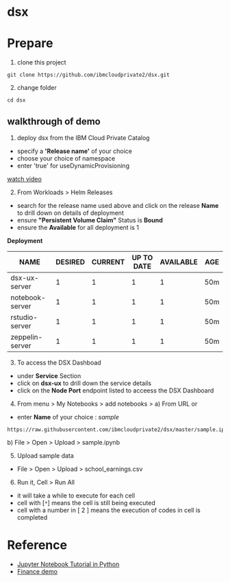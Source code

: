 # dsx

# Prepare
1. clone this project
```
git clone https://github.com/ibmcloudprivate2/dsx.git
```
2. change folder
```
cd dsx
```

## walkthrough of demo

1. deploy dsx from the IBM Cloud Private Catalog
- specify a **'Release name'** of your choice
- choose your choice of namespace
- enter 'true' for useDynamicProvisioning

[watch video](https://youtu.be/eH9IwyUqLRU)

2. From Workloads > Helm Releases
- search for the release name used above and click on the release **Name** to drill down on details of deployment
- ensure **"Persistent Volume Claim"** Status is **Bound**
- ensure the **Available** for all deployment is 1

**Deployment**

| NAME	| DESIRED	| CURRENT	| UP TO DATE	| AVAILABLE	| AGE |
| -------------| -------------| -------------| -------------| -------------| ------------- |
| dsx-ux-server	| 1	| 1	| 1	|1 | 50m |
| notebook-server	| 1	| 1	| 1	|1 | 50m |
| rstudio-server	| 1	| 1	| 1	|1 | 50m |
| zeppelin-server	| 1	| 1	| 1	|1 | 50m |

3. To access the DSX Dashboad
- under **Service** Section
- click on **dsx-ux** to drill down the service details
- click on the **Node Port** endpoint listed to acceess the DSX Dashboard

4. From menu > My Notebooks > add notebooks >
a) From URL or
- enter **Name** of your choice : *sample*

```
https://raw.githubusercontent.com/ibmcloudprivate2/dsx/master/sample.ipynb
```
b) File > Open > Upload > sample.ipynb

5. Upload sample data
- File > Open > Upload > school_earnings.csv

6. Run it, Cell > Run All
- it will take a while to execute for each cell
- cell with [`*`] means the cell is still being executed
- cell with a number in [ 2 ] means the execution of codes in cell is completed

# Reference
- [Jupyter Notebook Tutorial in Python](https://plot.ly/python/ipython-notebook-tutorial/)
- [Finance demo](https://blog.pythonanywhere.com/127/)
